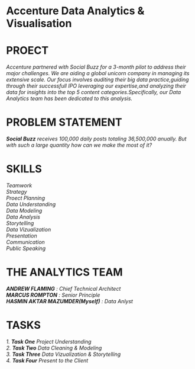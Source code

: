 # Accenture Data Analytics & Visualisation 
# PROECT   
_Accenture partnered with Social Buzz for a 3-month pilot to address their major challenges. We are aiding a global unicorn company in managing its extensive scale. Our focus involves auditing their big data practice,guiding through their successfull IPO leveraging our expertise,and analyzing their data for insights into the top 5 content categories.Specifically, our Data Analytics team has been dedicated to this analysis._
# PROBLEM STATEMENT  
_**Social Buzz** receives 100,000 daily posts totaling 36,500,000 anually. But with such a large quantity how can we make the most of it?_  

# SKILLS  
_Teamwork  
Strategy  
Proect Planning  
Data Understanding  
Data Modeling  
Data Analysis  
Storytelling  
Data Vizualization  
Presentation  
Communication  
Public Speaking_
# THE ANALYTICS TEAM  
_**ANDREW FLAMING** : Chief Technical Architect  
**MARCUS ROMPTON** : Senior Principle  
**HASMIN AKTAR MAZUMDER(Myself)** : Data Anlyst_  
# TASKS  
_1. **Task One** Project Understanding_  
_2. **Task Two** Data Cleaning & Modeling_  
_3. **Task Three** Data Vizualization & Storytelling_  
_4. **Task Four** Present to the Client_  
  

